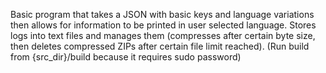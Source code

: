 Basic program that takes a JSON with basic keys and language variations then allows for information to be printed in user selected language. Stores logs into text files and manages them (compresses after certain byte size, then deletes compressed ZIPs after certain file limit reached). (Run build from {src_dir}/build because it requires sudo password)
